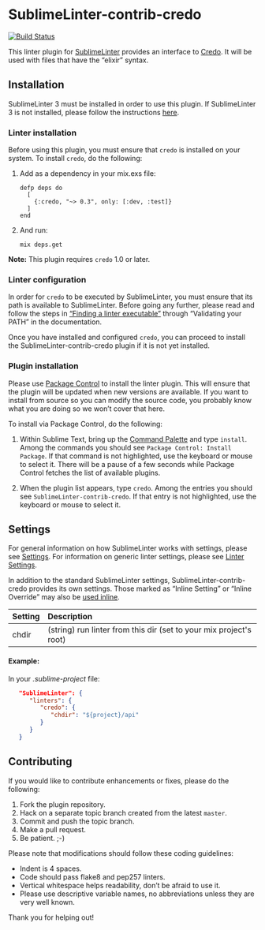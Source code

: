 SublimeLinter-contrib-credo
================================

[![Build Status](https://travis-ci.org/diegocurbelo/SublimeLinter-contrib-credo.svg?branch=master)](https://travis-ci.org/diegocurbelo/SublimeLinter-contrib-credo)

This linter plugin for [SublimeLinter][docs] provides an interface to [Credo](http://credo-ci.org/). It will be used with files that have the “elixir” syntax.

## Installation
SublimeLinter 3 must be installed in order to use this plugin. If SublimeLinter 3 is not installed, please follow the instructions [here][installation].

### Linter installation
Before using this plugin, you must ensure that `credo` is installed on your system. To install `credo`, do the following:

1. Add as a dependency in your mix.exs file:
   ```
   defp deps do
     [
       {:credo, "~> 0.3", only: [:dev, :test]}
     ]
   end
   ```
2. And run:
   ```
   mix deps.get
   ```

**Note:** This plugin requires `credo` 1.0 or later.

### Linter configuration
In order for `credo` to be executed by SublimeLinter, you must ensure that its path is available to SublimeLinter. Before going any further, please read and follow the steps in [“Finding a linter executable”](http://sublimelinter.readthedocs.org/en/latest/troubleshooting.html#finding-a-linter-executable) through “Validating your PATH” in the documentation.

Once you have installed and configured `credo`, you can proceed to install the SublimeLinter-contrib-credo plugin if it is not yet installed.

### Plugin installation
Please use [Package Control][pc] to install the linter plugin. This will ensure that the plugin will be updated when new versions are available. If you want to install from source so you can modify the source code, you probably know what you are doing so we won’t cover that here.

To install via Package Control, do the following:

1. Within Sublime Text, bring up the [Command Palette][cmd] and type `install`. Among the commands you should see `Package Control: Install Package`. If that command is not highlighted, use the keyboard or mouse to select it. There will be a pause of a few seconds while Package Control fetches the list of available plugins.

1. When the plugin list appears, type `credo`. Among the entries you should see `SublimeLinter-contrib-credo`. If that entry is not highlighted, use the keyboard or mouse to select it.

## Settings
For general information on how SublimeLinter works with settings, please see [Settings][settings]. For information on generic linter settings, please see [Linter Settings][linter-settings].

In addition to the standard SublimeLinter settings, SublimeLinter-contrib-credo provides its own settings. Those marked as “Inline Setting” or “Inline Override” may also be [used inline][inline-settings].

|Setting|Description|
|:------|:----------|
|chdir  | (string) run linter from this dir (set to your mix project's root)|

#### Example:
In your _.sublime-project_ file:
```JSON
   "SublimeLinter": {
      "linters": {
         "credo": {
            "chdir": "${project}/api"
         }
      }
   }
```

## Contributing
If you would like to contribute enhancements or fixes, please do the following:

1. Fork the plugin repository.
1. Hack on a separate topic branch created from the latest `master`.
1. Commit and push the topic branch.
1. Make a pull request.
1. Be patient.  ;-)

Please note that modifications should follow these coding guidelines:

- Indent is 4 spaces.
- Code should pass flake8 and pep257 linters.
- Vertical whitespace helps readability, don’t be afraid to use it.
- Please use descriptive variable names, no abbreviations unless they are very well known.

Thank you for helping out!

[docs]: http://sublimelinter.readthedocs.org
[installation]: http://sublimelinter.readthedocs.org/en/latest/installation.html
[locating-executables]: http://sublimelinter.readthedocs.org/en/latest/usage.html#how-linter-executables-are-located
[pc]: https://sublime.wbond.net/installation
[cmd]: http://docs.sublimetext.info/en/sublime-text-3/extensibility/command_palette.html
[settings]: http://sublimelinter.readthedocs.org/en/latest/settings.html
[linter-settings]: http://sublimelinter.readthedocs.org/en/latest/linter_settings.html
[inline-settings]: http://sublimelinter.readthedocs.org/en/latest/settings.html#inline-settings

